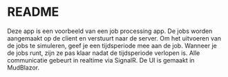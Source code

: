 # README

Deze app is een voorbeeld van een job processing app. De jobs worden aangemaakt op de client en verstuurt naar de server.
Om het uitvoeren van de jobs te simuleren, geef je een tijdsperiode mee aan de job. 
Wanneer je de jobs runt, zijn ze pas klaar nadat de tijdsperiode verlopen is.
Alle communicatie gebeurt in realtime via SignalR. De UI is gemaakt in MudBlazor.